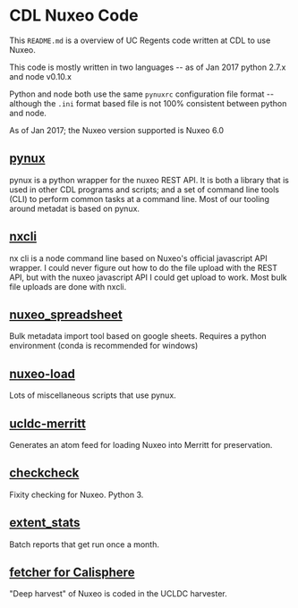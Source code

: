# CDL Nuxeo Code

This `README.md` is a overview of UC Regents code written at CDL to use Nuxeo.

This code is mostly written in two languages -- as of Jan 2017 python 2.7.x and node v0.10.x

Python and node both use the same `pynuxrc` configuration file format -- although the `.ini`
format based file is not 100% consistent between python and node.

As of Jan 2017; the Nuxeo version supported is Nuxeo 6.0

## [pynux](https://github.com/ucldc/pynux/)
pynux is a python wrapper for the nuxeo REST API.  It is both a library that is used
in other CDL programs and scripts; and a set of command line tools (CLI) to perform common
tasks at a command line.  Most of our tooling around metadat is based on pynux.

## [nxcli](https://github.com/ucldc/nxcli)
nx cli is a node command line based on Nuxeo's official javascript API wrapper.  I could never
figure out how to do the file upload with the REST API, but with the nuxeo javascript API I could get
upload to work.  Most bulk file uploads are done with nxcli.

## [nuxeo_spreadsheet](https://github.com/ucldc/nuxeo_spreadsheet)
Bulk metadata import tool based on google sheets.  Requires a python
environment (conda is recommended for windows)

## [nuxeo-load](https://github.com/ucldc/nuxeo-load)
Lots of miscellaneous scripts that use pynux.

## [ucldc-merritt](https://github.com/ucldc/ucldc-merritt)
Generates an atom feed for loading Nuxeo into Merritt for preservation.

## [checkcheck](https://github.com/ucldc/checkcheck)
Fixity checking for Nuxeo.  Python 3.

## [extent_stats](https://github.com/ucldc/extent_stats)
Batch reports that get run once a month.

## [fetcher for Calisphere](https://github.com/ucldc/harvester/blob/master/harvester/fetcher/nuxeofetcher.py)
"Deep harvest" of Nuxeo is coded in the UCLDC harvester.
